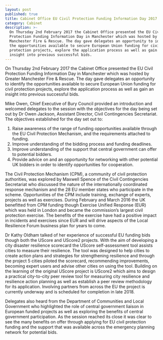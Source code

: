 ```yaml
---
layout: post
published: true
title: Cabinet Office EU Civil Protection Funding Information Day 2017
category: Cabinet
description: >-
  On Thursday 2nd February 2017 the Cabinet Office presented the EU Civil
  Protection Funding Information Day in Manchester which was hosted by Greater
  Manchester Fire & Rescue. The day gave delegates an opportunity to identify
  the opportunities available to secure European Union funding for civil
  protection projects, explore the application process as well as gain an
  insight into previous successful bids.
---
```

On Thursday 2nd February 2017 the Cabinet Office presented the EU Civil Protection Funding Information Day in Manchester which was hosted by Greater Manchester Fire & Rescue. The day gave delegates an opportunity to identify the opportunities available to secure European Union funding for civil protection projects, explore the application process as well as gain an insight into previous successful bids.

Mike Owen, Chief Executive of Bury Council provided an introduction and welcomed delegates to the session with the objectives for the day being set out by Dr Owen Jackson, Assistant Director, Civil Contingencies Secretariat. The objectives established for the day set out to:

1. Raise awareness of the range of funding opportunities available through the EU Civil Protection Mechanism, and the requirements attached to funding.
2. Improve understanding of the bidding process and funding deadlines. 
3. Improve understanding of the support that central government can offer to potential bidders. 
4. Provide advice on and an opportunity for networking with other potential UK bidders in order to identify opportunities for cooperation.
 
The Civil Protection Mechanism (CPM), a community of civil protection authorities, was explored by Maxwell Spence of the Civil Contingencies Secretariat who discussed the nature of the internationally coordinated response mechanism and the 28 EU member states who participate in the scheme. Opportunities of the CPM include training, exchange of experts, projects as well as exercises. During February and March 2016 the UK benefitted from CPM funding though Exercise Unified Response (EUR) which was held in London and became the commission’s largest civil protection exercise. The benefits of the exercise have had a positive impact in incidents and exercises since EUR and will drive aspects of the Local Resilience Forum business plan for years to come.

Dr Kathy Oldham talked of her experience of successful EU funding bids though both the UScore and UScore2 projects. With the aim of developing a city disaster resilience scorecard the UScore self-assessment tool assists cities to measure their resilience. 
The tool was designed to help cities to create action plans and strategies for strengthening resilience and through the project 5 cities piloted the scorecard, recommending improvements, becoming expert users and advise other cities on using the tool. Building on the learning of the original UScore project is UScore2 which aims to design a practical city-to-city peer review tool for measuring city resilience and resilience action planning as well as establish a peer review methodology for its application. Involving partners from across the EU the project is currently underway and is scheduled for completion in late 2018.

Delegates also heard from the Department of Communities and Local Government who highlighted the role of central government liaison in European funded projects as well as exploring the benefits of central government participation. As the session reached its close it was clear to see the many benefits on offer through applying for EU civil protection funding and the support that was available across the emergency planning network for potential bids.
